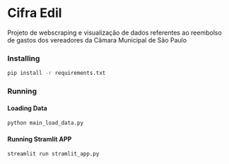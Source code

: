 # Cifra Edil
Projeto de webscraping e visualização de dados referentes ao reembolso de gastos dos vereadores da Câmara Municipal de São Paulo

### Installing
```bash
pip install -r requirements.txt
```

### Running
#### Loading Data
```bash
python main_load_data.py
```

#### Running Stramlit APP
```bash
streamlit run stramlit_app.py
```
